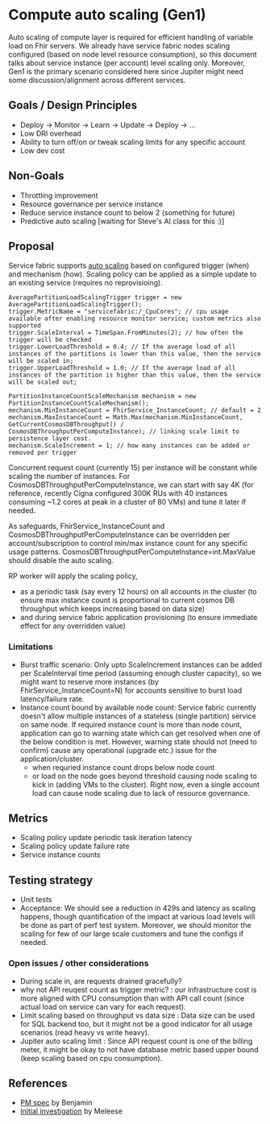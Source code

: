 # Compute auto scaling (Gen1)

Auto scaling of compute layer is required for efficient handling of variable load on Fhir servers. We already have service fabric nodes scaling configured (based on node level resource consumption), so this document talks about service instance (per account) level scaling only. Moreover, Gen1 is the primary scenario considered here since Jupiter might need some discussion/alignment across different services.

## Goals / Design Principles
- Deploy -> Monitor -> Learn -> Update -> Deploy -> ...
- Low DRI overhead
- Ability to turn off/on or tweak scaling limits for any specific account
- Low dev cost

## Non-Goals
- Throttling improvement
- Resource governance per service instance
- Reduce service instance count to below 2 (something for future)
- Predictive auto scaling [waiting for Steve's AI class for this :)]

## Proposal
Service fabric supports [auto scaling](https://docs.microsoft.com/en-us/azure/service-fabric/service-fabric-cluster-resource-manager-autoscaling) based on configured trigger (when) and mechanism (how). Scaling policy can be applied as a simple update to an existing service (requires no reprovisioing).

```
AveragePartitionLoadScalingTrigger trigger = new AveragePartitionLoadScalingTrigger();
trigger.MetricName = "servicefabric:/_CpuCores"; // cpu usage available after enabling resource monitor service; custom metrics also supported
trigger.ScaleInterval = TimeSpan.FromMinutes(2); // how often the trigger will be checked
trigger.LowerLoadThreshold = 0.4; // If the average load of all instances of the partitions is lower than this value, then the service will be scaled in;
trigger.UpperLoadThreshold = 1.0; // If the average load of all instances of the partition is higher than this value, then the service will be scaled out;

PartitionInstanceCountScaleMechanism mechanism = new PartitionInstanceCountScaleMechanism();
mechanism.MinInstanceCount = FhirService_InstanceCount; // default = 2
mechanism.MaxInstanceCount = Math.Max(mechanism.MinInstanceCount, GetCurrentCosmosDBThroughput() / CosmosDBThroughputPerComputeInstance); // linking scale limit to persistence layer cost.
mechanism.ScaleIncrement = 1; // how many instances can be added or removed per trigger
```

Concurrent request count (currently 15) per instance will be constant while scaling the number of instances.
For CosmosDBThroughputPerComputeInstance, we can start with say 4K (for reference, recently Cigna configured 300K RUs with 40 instances consuming ~1.2 cores at peak in a cluster of 80 VMs) and tune it later if needed.

As safeguards, FhirService_InstanceCount and CosmosDBThroughputPerComputeInstance can be overridden per account/subscription to control min/max instance count for any specific usage patterns.
CosmosDBThroughputPerComputeInstance=int.MaxValue should disable the auto scaling.

RP worker will apply the scaling policy,

- as a periodic task (say every 12 hours) on all accounts in the cluster (to ensure max instance count is proportional to current cosmos DB throughput which keeps increasing based on data size)
- and during service fabric application provisioning (to ensure immediate effect for any overridden value)


### Limitations
- Burst traffic scenario: Only upto ScaleIncrement instances can be added per ScaleInterval time period (assuming enough cluster capacity), so we might want to reserve more instances (by FhirService_InstanceCount=N) for accounts sensitive to burst load latency/failure rate.
- Instance count bound by available node count: Service fabric currently doesn't allow multiple instances of a stateless (single partition) service on same node. If required instance count is more than node count, application can go to warning state which can get resolved when one of the below condition is met. However, warning state should not (need to confirm) cause any operational (upgrade etc.) issue for the application/cluster.
    - when requried instance count drops below node count
    - or load on the node goes beyond threshold causing node scaling to kick in (adding VMs to the cluster). Right now, even a single account load can cause node scaling due to lack of resource governance.

## Metrics
- Scaling policy update periodic task iteration latency
- Scaling policy update failure rate
- Service instance counts

## Testing strategy
- Unit tests
- Acceptance: We should see a reduction in 429s and latency as scaling happens, though quantification of the impact at various load levels will be done as part of perf test system. Moreover, we should monitor the scaling for few of our large scale customers and tune the configs if needed.

### Open issues / other considerations
- During scale in, are requests drained gracefully?
- why not API reuqest count as trigger metric? : our infrastructure cost is more aligned with CPU consumption than with API call count (since actual load on service can vary for each request).
- Limit scaling based on throughput vs data size : Data size can be used for SQL backend too, but it might not be a good indicator for all usage scenarios (read heavy vs write heavy).
- Jupiter auto scaling limit : Since API request count is one of the billing meter, it might be okay to not have database metric based upper bound (keep scaling based on cpu consumption).

## References
- [PM spec](https://microsofthealth.visualstudio.com/Health/_git/health-paas-docs/pullrequest/15244?path=%2Fspecs%2FFHIR%2FAutoscaling%2Fautoscaling-gen1.md) by Benjamin
- [Initial investigation](https://microsoft.sharepoint.com/teams/msh/_layouts/15/Doc.aspx?sourcedoc={88c3d919-efdc-4b77-9910-b7e1f892113d}&action=edit&wd=target%28Features%2FSpecs.one%7C76b377e8-bfa9-4cd5-8f21-9705e022ec7f%2FService%20Fabric%20Autoscaling%20One-Pager%7C9cbb7b7b-4e72-4e11-8800-01d5d8315652%2F%29) by Meleese